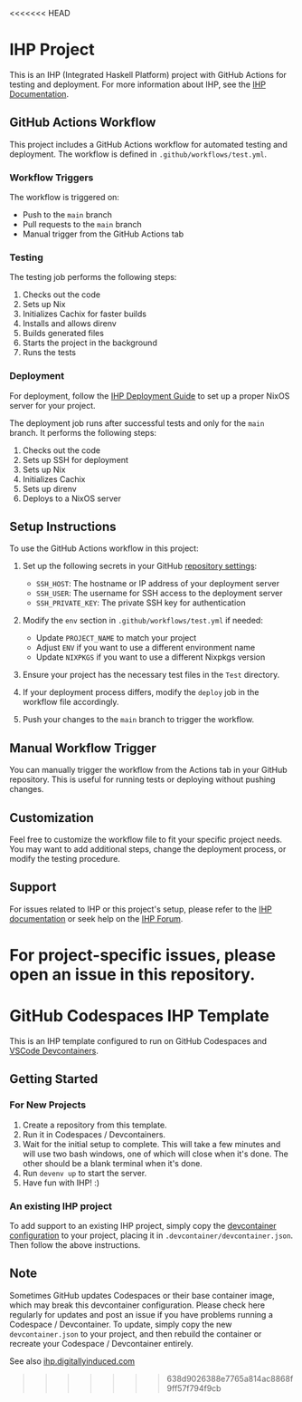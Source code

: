 <<<<<<< HEAD
# IHP Project

This is an IHP (Integrated Haskell Platform) project with GitHub Actions for testing and deployment. For more information about IHP, see the [IHP Documentation](https://ihp.digitallyinduced.com/Guide/).

## GitHub Actions Workflow

This project includes a GitHub Actions workflow for automated testing and deployment. The workflow is defined in `.github/workflows/test.yml`.

### Workflow Triggers

The workflow is triggered on:
- Push to the `main` branch
- Pull requests to the `main` branch
- Manual trigger from the GitHub Actions tab

### Testing

The testing job performs the following steps:
1. Checks out the code
2. Sets up Nix
3. Initializes Cachix for faster builds
4. Installs and allows direnv
5. Builds generated files
6. Starts the project in the background
7. Runs the tests

### Deployment

For deployment, follow the [IHP Deployment Guide](https://ihp.digitallyinduced.com/Guide/deployment.html#deploying-with-deploytonixos) to set up a proper NixOS server for your project.

The deployment job runs after successful tests and only for the `main` branch. It performs the following steps:
1. Checks out the code
2. Sets up SSH for deployment
3. Sets up Nix
4. Initializes Cachix
5. Sets up direnv
6. Deploys to a NixOS server

## Setup Instructions

To use the GitHub Actions workflow in this project:

1. Set up the following secrets in your GitHub [repository settings](https://docs.github.com/en/actions/security-guides/using-secrets-in-github-actions):
   - `SSH_HOST`: The hostname or IP address of your deployment server
   - `SSH_USER`: The username for SSH access to the deployment server
   - `SSH_PRIVATE_KEY`: The private SSH key for authentication

2. Modify the `env` section in `.github/workflows/test.yml` if needed:
   - Update `PROJECT_NAME` to match your project
   - Adjust `ENV` if you want to use a different environment name
   - Update `NIXPKGS` if you want to use a different Nixpkgs version

3. Ensure your project has the necessary test files in the `Test` directory.

4. If your deployment process differs, modify the `deploy` job in the workflow file accordingly.

5. Push your changes to the `main` branch to trigger the workflow.

## Manual Workflow Trigger

You can manually trigger the workflow from the Actions tab in your GitHub repository. This is useful for running tests or deploying without pushing changes.

## Customization

Feel free to customize the workflow file to fit your specific project needs. You may want to add additional steps, change the deployment process, or modify the testing procedure.

## Support

For issues related to IHP or this project's setup, please refer to the [IHP documentation](https://ihp.digitallyinduced.com/Guide/) or seek help on the [IHP Forum](https://ihp.digitallyinduced.com/community/).

For project-specific issues, please open an issue in this repository.
=======
# GitHub Codespaces IHP Template

This is an IHP template configured to run on GitHub Codespaces and [VSCode Devcontainers](https://code.visualstudio.com/docs/devcontainers/containers). 

## Getting Started

### For New Projects
1. Create a repository from this template.
2. Run it in Codespaces / Devcontainers.
3. Wait for the initial setup to complete. This will take a few minutes and will use two bash windows, one of which will close when it's done. The other should be a blank terminal when it's done.
4. Run `devenv up` to start the server.
5. Have fun with IHP! :)

### An existing IHP project
To add support to an existing IHP project, simply copy the [devcontainer configuration](.devcontainer/devcontainer.json) to your project, 
placing it in `.devcontainer/devcontainer.json`. Then follow the above instructions.

## Note
Sometimes GitHub updates Codespaces or their base container image, which may break this devcontainer configuration. Please check here regularly for 
updates and post an issue if you have problems running a Codespace / Devcontainer. To update, simply copy the new `devcontainer.json` 
to your project, and then rebuild the container or recreate your Codespace / Devcontainer entirely.

See also [ihp.digitallyinduced.com](https://ihp.digitallyinduced.com/)
>>>>>>> 638d9026388e7765a814ac8868f9ff57f794f9cb
